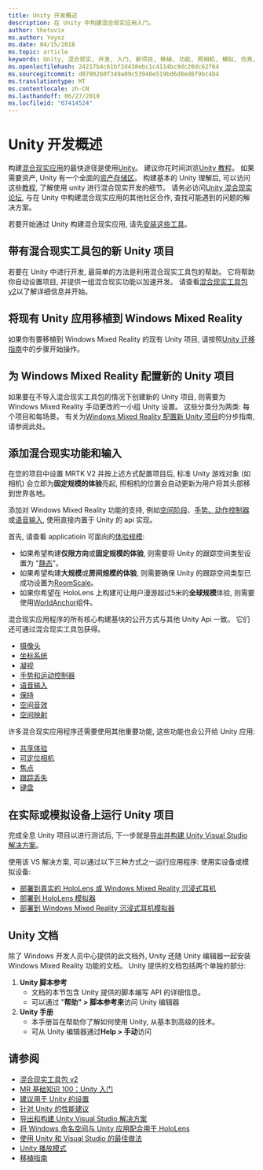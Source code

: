 ```yaml
---
title: Unity 开发概述
description: 在 Unity 中构建混合现实应用入门。
author: thetuvix
ms.author: Yoyoz
ms.date: 04/15/2018
ms.topic: article
keywords: Unity, 混合现实, 开发, 入门, 新项目, 移植, 功能, 照相机, 模拟, 仿真, 文档
ms.openlocfilehash: 24217b4c61bf2d438ebc1c4114bc9dc20dc62f64
ms.sourcegitcommit: d8700260f349a09c53948e519bd6d8ed6f9bc4b4
ms.translationtype: MT
ms.contentlocale: zh-CN
ms.lasthandoff: 06/27/2019
ms.locfileid: "67414524"
---
```

# <a name="unity-development-overview"></a>Unity 开发概述

构建[混合现实应用](app-views.md)的最快途径是使用[Unity](http://aka.ms/HoloLensUnity)。 建议你花时间浏览[Unity 教程](https://unity3d.com/learn/tutorials)。 如果需要资产, Unity 有一个全面的[资产存储区](https://www.assetstore.unity3d.com/)。 构建基本的 Unity 理解后, 可以访问这些[教程](tutorials.md), 了解使用 unity 进行混合现实开发的细节。 请务必访问[Unity 混合现实论坛](http://forum.unity3d.com/forums/hololens.102/), 与在 Unity 中构建混合现实应用的其他社区合作, 查找可能遇到的问题的解决方案。


若要开始通过 Unity 构建混合现实应用, 请先[安装这些工具](install-the-tools.md)。 

## <a name="new-unity-project-with-mixed-reality-toolkit"></a>带有混合现实工具包的新 Unity 项目 

若要在 Unity 中进行开发, 最简单的方法是利用混合现实工具包的帮助。 它将帮助你自动设置项目, 并提供一组混合现实功能以加速开发。 请查看[混合现实工具包 v2](mrtk-getting-started.md)以了解详细信息并开始。 

## <a name="porting-an-existing-unity-app-to-windows-mixed-reality"></a>将现有 Unity 应用移植到 Windows Mixed Reality

如果你有要移植到 Windows Mixed Reality 的现有 Unity 项目, 请按照[Unity 迁移指南](porting-guides.md)中的步骤开始操作。

## <a name="configuring-new-unity-project-for-windows-mixed-reality"></a>为 Windows Mixed Reality 配置新的 Unity 项目

如果要在不导入混合现实工具包的情况下创建新的 Unity 项目, 则需要为 Windows Mixed Reality 手动更改的一小组 Unity 设置。 这些分类分为两类: 每个项目和每场景。 有关为[Windows Mixed Reality 配置新 Unity 项目](Configure-Unity-Project.md)的分步指南, 请参阅此处。

## <a name="adding-mixed-reality-capabilities-and-inputs"></a>添加混合现实功能和输入

在您的项目中设置 MRTK V2 并按上述方式配置项目后, 标准 Unity 游戏对象 (如相机) 会立即为**固定规模的体验**亮起, 照相机的位置会自动更新为用户将其头部移到世界各地。

添加对 Windows Mixed Reality 功能的支持, 例如[空间阶段](coordinate-systems.md#spatial-coordinate-systems)、[手势、动作控制器](gestures-and-motion-controllers-in-unity.md)或[语音输入](voice-input-in-unity.md), 使用直接内置于 Unity 的 api 实现。 

首先, 请查看 applicatioin 可面向的[体验规模](coordinate-systems.md):
* 如果希望构建**仅限方向**或**固定规模的体验**, 则需要将 Unity 的跟踪空间类型设置为 "[静态](coordinate-systems-in-unity.md#building-an-orientation-only-or-seated-scale-experience)"。
* 如果希望构建**大规模**或**房间规模的体验**, 则需要确保 Unity 的跟踪空间类型已成功设置为[RoomScale](coordinate-systems-in-unity.md#building-an-orientation-only-or-seated-scale-experience)。
* 如果你希望在 HoloLens 上构建可让用户漫游超过5米的**全球规模**体验, 则需要使用[WorldAnchor](coordinate-systems-in-unity.md#building-a-world-scale-experience)组件。

混合现实应用程序的所有核心构建基块的公开方式与其他 Unity Api 一致。 它们还可通过混合现实工具包获得。
* [摄像头](camera-in-unity.md)
* [坐标系统](coordinate-systems-in-unity.md)
* [凝视](gaze-in-unity.md)
* [手势和运动控制器](gestures-and-motion-controllers-in-unity.md)
* [语音输入](voice-input-in-unity.md)
* [保持](persistence-in-unity.md)
* [空间音效](spatial-sound-in-unity.md)
* [空间映射](spatial-mapping-in-unity.md)

许多混合现实应用程序还需要使用其他重要功能, 这些功能也会公开给 Unity 应用:
* [共享体验](shared-experiences-in-unity.md)
* [可定位相机](locatable-camera-in-unity.md)
* [焦点](focus-point-in-unity.md)
* [跟踪丢失](tracking-loss-in-unity.md)
* [键盘](keyboard-input-in-unity.md)

## <a name="running-your-unity-project-on-a-real-or-simulated-device"></a>在实际或模拟设备上运行 Unity 项目

完成全息 Unity 项目以进行测试后, 下一步就是[导出并构建 Unity Visual Studio 解决方案](exporting-and-building-a-unity-visual-studio-solution.md)。

使用该 VS 解决方案, 可以通过以下三种方式之一运行应用程序: 使用实设备或模拟设备:
* [部署到真实的 HoloLens 或 Windows Mixed Reality 沉浸式耳机](using-visual-studio.md)
* [部署到 HoloLens 模拟器](using-the-hololens-emulator.md)
* [部署到 Windows Mixed Reality 沉浸式耳机模拟器](using-the-windows-mixed-reality-simulator.md)

## <a name="unity-documentation"></a>Unity 文档

除了 Windows 开发人员中心提供的此文档外, Unity 还随 Unity 编辑器一起安装 Windows Mixed Reality 功能的文档。 Unity 提供的文档包括两个单独的部分:
1. **Unity 脚本参考**
    * 文档的本节包含 Unity 提供的脚本编写 API 的详细信息。
    * 可以通过 "**帮助" > 脚本参考来**访问 Unity 编辑器
2. **Unity 手册**
    * 本手册旨在帮助你了解如何使用 Unity, 从基本到高级的技术。
    * 可从 Unity 编辑器通过**Help > 手动**访问

## <a name="see-also"></a>请参阅
* [混合现实工具包 v2](mrtk-getting-started.md)
* [MR 基础知识 100：Unity 入门](holograms-100.md)
* [建议用于 Unity 的设置](recommended-settings-for-unity.md)
* [针对 Unity 的性能建议](performance-recommendations-for-unity.md)
* [导出和构建 Unity Visual Studio 解决方案](exporting-and-building-a-unity-visual-studio-solution.md)
* [将 Windows 命名空间与 Unity 应用配合用于 HoloLens](using-the-windows-namespace-with-unity-apps-for-hololens.md)
* [使用 Unity 和 Visual Studio 的最佳做法](best-practices-for-working-with-unity-and-visual-studio.md)
* [Unity 播放模式](unity-play-mode.md)
* [移植指南](porting-guides.md)

